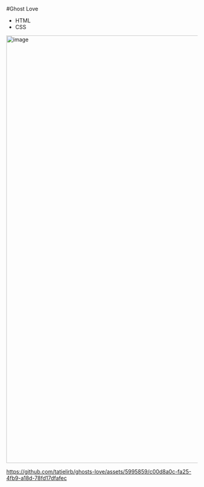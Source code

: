 #Ghost Love

- HTML
- CSS

<img width="1125" alt="image" src="https://github.com/tatielirb/ghosts-love/assets/5995859/4bcbf9eb-9eec-445f-90d0-003f381a700a">


https://github.com/tatielirb/ghosts-love/assets/5995859/c00d8a0c-fa25-4fb9-a18d-78fd17dfafec

